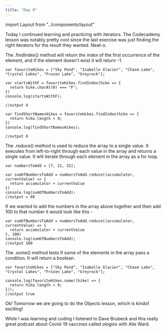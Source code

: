```yaml
---
title: "Day 9"
---
```

import Layout from "../components/layout"

<Layout>

Today I continued learning and practicing with iterators. The Codecademy lesson was notably pretty cool since the last exercise was just finding the right iterators for the result they wanted. Neat-o.

The .findIndex() method will return *the index* of the first occurrence of the element, and if the element doesn't exist it will return -1.

```JS
var favoriteHikes = ["Sky Pond", "Isabelle Glacier", "Chasm Lake", "Crystal Lakes", "Frozen Lake", "Greyrock"];

var startsWithF = favoriteHikes.findIndex(hike => {
  return hike.charAt(0) === "F";
})
console.log(startsWithF);

//output 4

var findShortNamesHikes = favoriteHikes.findIndex(hike => {
  return hike.length < 9;
})
console.log(findShortNamesHikes);

//output 0
```

The .reduce() method is used to reduce the array to a single value. It executes from left-to-right through each value in the array and returns a single value. It will iterate through each element in the array as a for loop.  

```JS
var numbersToAdd = [7, 21, 32];

var sumOfNumbersToAdd = numbersToAdd.reduce((accumulator, currentValue) => {
  return accumulator + currentValue
})
console.log(sumOfNumbersToAdd);
//output = 60
```
If we wanted to add the numbers in the array above together and then add 100 to that number it would look like this -
```JS
var sumOfNumbersToAdd = numbersToAdd.reduce((accumulator, currentValue) => {
  return accumulator + currentValue
}, 100)
console.log(sumOfNumbersToAdd);
//output 160
```
The .some() method tests if some of the elements in the array pass a condition. It will return a boolean.

```JS
var favoriteHikes = ["Sky Pond", "Isabelle Glacier", "Chasm Lake", "Crystal Lakes", "Frozen Lake", "Greyrock"];

console.log(favoriteHikes.some((hike) => {
  return hike.length < 9;
}));
//output true
```
Ok! Tomorrow we are going to do the Objects lesson, which is kindof exciting!

While I was learning and coding I listened to Dave Brubeck and this really great podcast about Covid-19 vaccines called *ologies* with Alie Ward.

</Layout>
